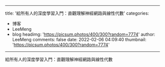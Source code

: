 
---
title: '給所有人的深度學習入門：直觀理解神經網路與線性代數'
categories: 
 - 博客
 - LeeMeng
 - blog
headimg: 'https://picsum.photos/400/300?random=7774'
author: LeeMeng
comments: false
date: 2022-02-06 04:09:40
thumbnail: 'https://picsum.photos/400/300?random=7774'
---

<div>   
給所有人的深度學習入門：直觀理解神經網路與線性代數  
</div>
            